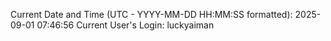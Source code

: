 Current Date and Time (UTC - YYYY-MM-DD HH:MM:SS formatted): 2025-09-01 07:46:56
Current User's Login: luckyaiman

